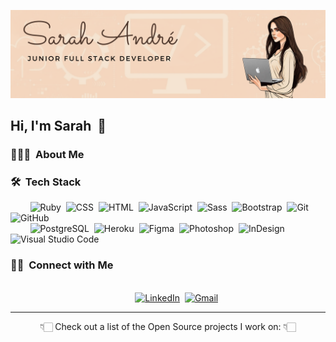

![banner](https://github.com/Sarahadre/sarahadre/blob/d0583727bcc7accf4606ae0bda69b90d533ddc0f/SARAH%20ANDRE%CC%81%20BANNER.svg)

## Hi, I'm Sarah &nbsp;👋

<!-- Description -->

### 👨🏻‍💻 &nbsp;About Me

<p>
  
</p>

### 🛠 &nbsp;Tech Stack


&nbsp;&nbsp;&nbsp;&nbsp;&nbsp;&nbsp;&nbsp;&nbsp;![Ruby](https://img.shields.io/badge/Ruby-CC342D?style=for-the-badge&logo=ruby&logoColor=white)&nbsp;
![CSS](https://img.shields.io/badge/CSS-1572B6?style=for-the-badge&logo=css3&logoColor=white)&nbsp;
![HTML](https://img.shields.io/badge/HTML-E34F26?style=for-the-badge&logo=html5&logoColor=white)&nbsp;
![JavaScript](https://img.shields.io/badge/JavaScript-F7DF1E?style=for-the-badge&logo=javascript&logoColor=black)&nbsp;
![Sass](https://img.shields.io/badge/Sass-CC6699?style=for-the-badge&logo=sass&logoColor=white)&nbsp;
![Bootstrap](https://img.shields.io/badge/Bootstrap-563D7C?style=for-the-badge&logo=bootstrap&logoColor=white)&nbsp;
![Git](https://img.shields.io/badge/Git-F05032?style=for-the-badge&logo=git&logoColor=white)&nbsp;
![GitHub](https://img.shields.io/badge/GitHub-181717?style=for-the-badge&logo=github&logoColor=white)&nbsp;
<br>
&nbsp;&nbsp;&nbsp;&nbsp;&nbsp;&nbsp;&nbsp;&nbsp;![PostgreSQL](https://img.shields.io/badge/PostgreSQL-336791?style=for-the-badge&logo=postgresql&logoColor=white)&nbsp;
![Heroku](https://img.shields.io/badge/Heroku-430098?style=for-the-badge&logo=heroku&logoColor=white)&nbsp;
![Figma](https://img.shields.io/badge/Figma-F24E1E?style=for-the-badge&logo=figma&logoColor=white)&nbsp;
![Photoshop](https://img.shields.io/badge/Photoshop-31A8FF?style=for-the-badge&logo=adobe-photoshop&logoColor=white)&nbsp;
![InDesign](https://img.shields.io/badge/InDesign-FF3366?style=for-the-badge&logo=adobe-indesign&logoColor=white)&nbsp;
![Visual Studio Code](https://img.shields.io/badge/Visual%20Studio%20Code-007ACC?style=for-the-badge&logo=visual-studio-code&logoColor=white)


### 🤝🏻 &nbsp;Connect with Me

<p align="center">
<br>
&nbsp;&nbsp;&nbsp;&nbsp;&nbsp;&nbsp;&nbsp;&nbsp;<a href="https://www.linkedin.com/in/sarah-andré-00520b91"><img src="https://img.shields.io/badge/Sarah%20André-%230077B5.svg?&style=for-the-badge&logo=linkedin&logoColor=white" alt="LinkedIn" /></a>&nbsp;
<a href="mailto:sarahandrre@gmail.com?subject=Hola%20Sumanth"><img src="https://img.shields.io/badge/sarahandrre@gmail.com-%23D14836.svg?&style=for-the-badge&logo=gmail&logoColor=white" alt="Gmail"/></a>&nbsp;
</p>

<!-- Here are some ideas to get you started:

- 🔭 I’m currently working on ...
- 🌱 I’m currently learning ...
- 👯 I’m looking to collaborate on ...
- 🤔 I’m looking for help with ...
- 💬 Ask me about ...
- 📫 How to reach me: ...
- 😄 Pronouns: ...
- ⚡ Fun fact: ...
-->
---
<p align="center">
👇🏻 Check out a list of the Open Source projects I work on: 👇🏻
</p>
